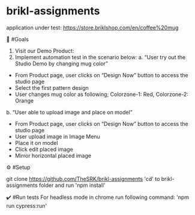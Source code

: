 # brikl-assignments

application under test: https://store.briklshop.com/en/coffee%20mug

🥅 #Goals

1. Visit our Demo Product:
2. Implement automation test in the scenario below:
  a. “User try out the Studio Demo by changing mug color”
  - From Product page, user clicks on “Design Now” button to access the
studio page
  - Select the first pattern design
  - User changes mug color as following;
  Colorzone-1: Red,
  Colorzone-2: Orange

b. “User able to upload image and place on model”
  - From Product page, user clicks on “Design Now” button to access the
studio page
  - User upload image in Image Menu
  - Place it on model
  - Click edit placed image
  - Mirror horizontal placed image


⚙️ #Setup

git clone https://github.com/TheSRK/brikl-assignments
'cd' to brikl-assignments folder and run 'npm install'


✔️ #Run tests
For headless mode in chrome run following command: 'npm run cypress:run'
